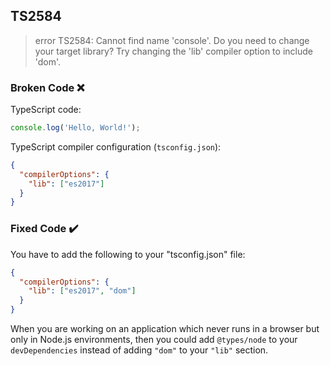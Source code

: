 ## TS2584

> error TS2584: Cannot find name 'console'. Do you need to change your target library? Try changing the 'lib' compiler option to include 'dom'.

### Broken Code ❌

TypeScript code:

```ts
console.log('Hello, World!');
```

TypeScript compiler configuration (`tsconfig.json`):

```json
{
  "compilerOptions": {
    "lib": ["es2017"]
  }
}
```

### Fixed Code ✔️

You have to add the following to your "tsconfig.json" file:

```json
{
  "compilerOptions": {
    "lib": ["es2017", "dom"]
  }
}
```

When you are working on an application which never runs in a browser but only in Node.js environments, then you could add `@types/node` to your `devDependencies` instead of adding `"dom"` to your `"lib"` section.
